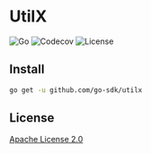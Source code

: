 # UtilX

![Go](https://github.com/go-sdk/utilx/workflows/Go/badge.svg)
![Codecov](https://img.shields.io/codecov/c/github/go-sdk/utilx)
![License](https://img.shields.io/badge/license-Apache%20License%202.0-blue)

## Install

```bash
go get -u github.com/go-sdk/utilx
```

## License

[Apache License 2.0](./LICENSE)
